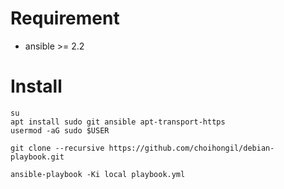 # Requirement
- ansible >= 2.2

# Install
```
su
apt install sudo git ansible apt-transport-https
usermod -aG sudo $USER

git clone --recursive https://github.com/choihongil/debian-playbook.git

ansible-playbook -Ki local playbook.yml
```

